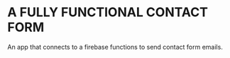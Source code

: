 # A FULLY FUNCTIONAL CONTACT FORM

An app that connects to a firebase functions to send contact form emails.
